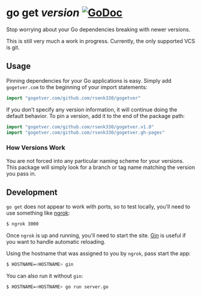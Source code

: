 # go get _version_ [![GoDoc](https://img.shields.io/badge/godoc-reference-blue.svg?style=flat)](https://godoc.org/github.com/rsenk330/gogetver)

Stop worrying about your Go dependencies breaking with newer versions.

This is still very much a work in progress. Currently, the only supported VCS is git.

## Usage

Pinning dependencies for your Go applications is easy. Simply add `gogetver.com` to the beginning of your import statements:

```go
import "gogetver.com/github.com/rsenk330/gogetver"
```

If you don't specify any version information, it will continue doing the default behavior. To pin a version, add it to the end of the package path:

```go
import "gogetver.com/github.com/rsenk330/gogetver.v1.0"
import "gogetver.com/github.com/rsenk330/gogetver.gh-pages"
```

### How Versions Work

You are not forced into any particular naming scheme for your versions. This package will simply look for a branch or tag name matching the version you pass in.

## Development

`go get` does not appear to work with ports, so to test locally, you'll need to use something like [ngrok](https://ngrok.com/):

```bash
$ ngrok 3000
```

Once `ngrok` is up and running, you'll need to start the site. [Gin](https://github.com/codegangsta/gin) is useful if you want to handle automatic reloading.

Using the hostname that was assigned to you by `ngrok`, pass start the app:

```bash
$ HOSTNAME=<HOSTNAME> gin
```

You can also run it without `gin`:

```bash
$ HOSTNAME=<HOSTNAME> go run server.go
```
